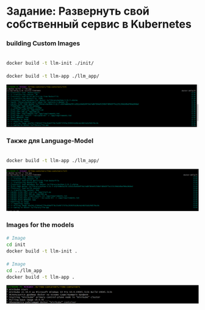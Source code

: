 # Задание: Развернуть свой собственный сервис в Kubernetes
### building Custom Images 


```bash

docker build -t llm-init ./init/

docker build -t llm-app ./llm_app/
```
![doc-1](image/doc-1.png)

### Tакже для Language-Model 
```bash

docker build -t llm-app ./llm_app/
```
![doc-2](image/doc-2.png)

### Images for the models 

```bash
# Image
cd init
docker build -t llm-init .

# Image
cd ../llm_app
docker build -t llm-app .
```
![doc-3](image/doc-3.png)
